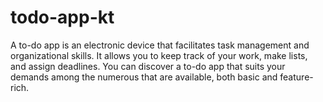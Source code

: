 # todo-app-kt
A to-do app is an electronic device that facilitates task management and organizational skills. It allows you to keep track of your work, make lists, and assign deadlines.  You can discover a to-do app that suits your demands among the numerous that are available, both basic and feature-rich.
